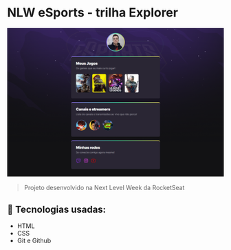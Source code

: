 # NLW eSports - trilha Explorer

![preview](./.github/preview.png)

> Projeto desenvolvido na Next Level Week da RocketSeat

## 🔨 Tecnologias usadas:

- HTML
- CSS
- Git e Github
